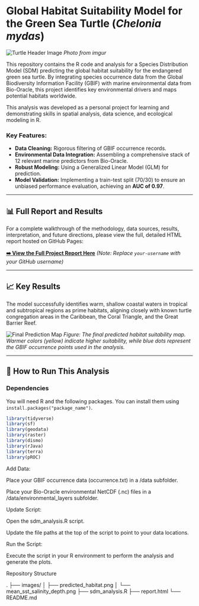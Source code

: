 # Global Habitat Suitability Model for the Green Sea Turtle (*Chelonia mydas*)

![Turtle Header Image](https://i.imgur.com/GCSZ8z1.jpeg)
*Photo from imgur*


This repository contains the R code and analysis for a Species Distribution Model (SDM) predicting the global habitat suitability for the endangered green sea turtle. By integrating species occurrence data from the Global Biodiversity Information Facility (GBIF) with marine environmental data from Bio-Oracle, this project identifies key environmental drivers and maps potential habitats worldwide.

This analysis was developed as a personal project for learning and demonstrating skills in spatial analysis, data science, and ecological modeling in R.

### Key Features:
-   **Data Cleaning:** Rigorous filtering of GBIF occurrence records.
-   **Environmental Data Integration:** Assembling a comprehensive stack of 12 relevant marine predictors from Bio-Oracle.
-   **Robust Modeling:** Using a Generalized Linear Model (GLM) for prediction.
-   **Model Validation:** Implementing a train-test split (70/30) to ensure an unbiased performance evaluation, achieving an **AUC of 0.97**.

---

## 📊 Full Report and Results

For a complete walkthrough of the methodology, data sources, results, interpretation, and future directions, please view the full, detailed HTML report hosted on GitHub Pages:

**[➡️ View the Full Project Report Here](https://your-username.github.io/turtle-habitat-sdm-r/report.html)** 
*(Note: Replace `your-username` with your GitHub username)*

---

## 📈 Key Results

The model successfully identifies warm, shallow coastal waters in tropical and subtropical regions as prime habitats, aligning closely with known turtle congregation areas in the Caribbean, the Coral Triangle, and the Great Barrier Reef.

![Final Prediction Map](images/predicted_habitat.png)
*Figure: The final predicted habitat suitability map. Warmer colors (yellow) indicate higher suitability, while blue dots represent the GBIF occurrence points used in the analysis.*

---

## 🚀 How to Run This Analysis

### Dependencies
You will need R and the following packages. You can install them using `install.packages("package_name")`.
```R
library(tidyverse)
library(sf)
library(geodata)
library(raster)
library(dismo)
library(rJava)
library(terra)
library(pROC)
```

Add Data:

Place your GBIF occurrence data (occurrence.txt) in a /data subfolder.

Place your Bio-Oracle environmental NetCDF (.nc) files in a /data/environmental_layers subfolder.

Update Script:

Open the sdm_analysis.R script.

Update the file paths at the top of the script to point to your data locations.

Run the Script:

Execute the script in your R environment to perform the analysis and generate the plots.

Repository Structure

.
├── images/
│   ├── predicted_habitat.png
│   └── mean_sst_salinity_depth.png
├── sdm_analysis.R
├── report.html
└── README.md
